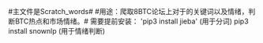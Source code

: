 #主文件是Scratch_words#
#用途：爬取8BTC论坛上对于的关键词以及情绪，判断BTC热点和市场情绪。#
需要提前安装：
'pip3 install jieba' (用于分词)
pip3 install snownlp (用于情绪判断)
